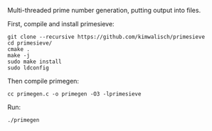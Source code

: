 Multi-threaded prime number generation, putting output into files.

First, compile and install primesieve:

	git clone --recursive https://github.com/kimwalisch/primesieve
	cd primesieve/
	cmake .
	make -j
	sudo make install
	sudo ldconfig

Then compile primegen:

	cc primegen.c -o primegen -O3 -lprimesieve

Run:

	./primegen

